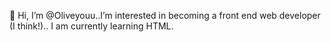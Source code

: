 

 👋 Hi, I’m @Oliveyouu..I’m interested in becoming a front end web developer (I think!).. I am currently learning HTML. 

<!---
Oliveyouu/Oliveyouu is a ✨ special ✨ repository because its `README.md` (this file) appears on your GitHub profile.
You can click the Preview link to take a look at your changes.
--->
